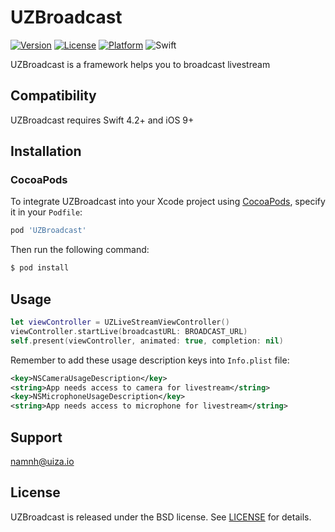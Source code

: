 # UZBroadcast

<!-- [![CI Status](http://img.shields.io/travis/uizaio/UZBroadcast.svg?style=flat)](https://travis-ci.org/uizaio/UZBroadcast) -->
[![Version](https://img.shields.io/cocoapods/v/UZBroadcast.svg?style=flat)](http://cocoapods.org/pods/UZBroadcast)
[![License](https://img.shields.io/cocoapods/l/UZBroadcast.svg?style=flat)](http://cocoapods.org/pods/UZBroadcast)
[![Platform](https://img.shields.io/cocoapods/p/UZBroadcast.svg?style=flat)](http://cocoapods.org/pods/UZBroadcast)
![Swift](https://img.shields.io/badge/%20in-swift%205.0-orange.svg)

UZBroadcast is a framework helps you to broadcast livestream

## Compatibility
UZBroadcast requires Swift 4.2+ and iOS 9+

## Installation

### CocoaPods
To integrate UZBroadcast into your Xcode project using [CocoaPods](http://cocoapods.org), specify it in your `Podfile`:

```ruby
pod 'UZBroadcast'
```

Then run the following command:

```bash
$ pod install
```

## Usage

```swift
let viewController = UZLiveStreamViewController()
viewController.startLive(broadcastURL: BROADCAST_URL)
self.present(viewController, animated: true, completion: nil)
```

Remember to add these usage description keys into `Info.plist` file:
```xml
<key>NSCameraUsageDescription</key>
<string>App needs access to camera for livestream</string>
<key>NSMicrophoneUsageDescription</key>
<string>App needs access to microphone for livestream</string>
```

## Support
namnh@uiza.io

## License
UZBroadcast is released under the BSD license. See [LICENSE](https://github.com/uizaio/uiza-sdk-broadcast-ios/blob/master/LICENSE) for details.
